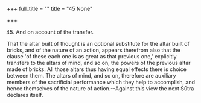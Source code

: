 +++
full_title = ""
title = "45 None"

+++


45. And on account of the transfer.

That the altar built of thought is an optional substitute for the altar built of bricks, and of the nature of an action, appears therefrom also that the clause 'of these each one is as great as that previous one,' explicitly transfers to the altars of mind, and so on, the powers of the previous altar made of bricks. All those altars thus having equal effects there is choice between them. The altars of mind, and so on, therefore are auxiliary members of the sacrificial performance which they help to accomplish, and hence themselves of the nature of action.--Against this view the next Sūtra declares itself.

